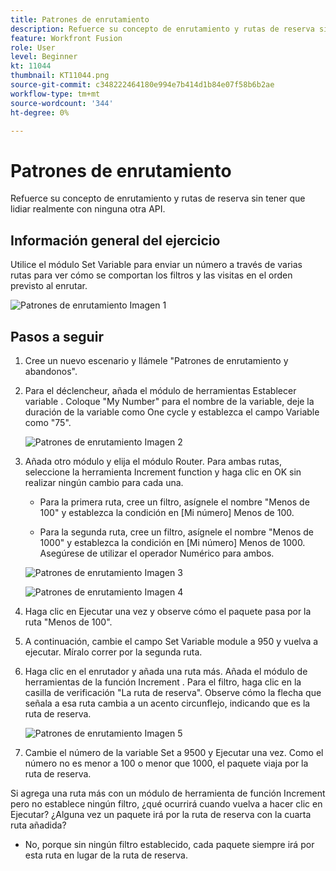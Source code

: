 ```yaml
---
title: Patrones de enrutamiento
description: Refuerce su concepto de enrutamiento y rutas de reserva sin tener que lidiar realmente con ninguna otra API.
feature: Workfront Fusion
role: User
level: Beginner
kt: 11044
thumbnail: KT11044.png
source-git-commit: c348222464180e994e7b414d1b84e07f58b6b2ae
workflow-type: tm+mt
source-wordcount: '344'
ht-degree: 0%

---
```



# Patrones de enrutamiento

Refuerce su concepto de enrutamiento y rutas de reserva sin tener que lidiar realmente con ninguna otra API.

## Información general del ejercicio

Utilice el módulo Set Variable para enviar un número a través de varias rutas para ver cómo se comportan los filtros y las visitas en el orden previsto al enrutar.

![Patrones de enrutamiento Imagen 1](../12-exercises/assets/routing-patterns-walkthrough-1.png)

## Pasos a seguir

1. Cree un nuevo escenario y llámele &quot;Patrones de enrutamiento y abandonos&quot;.
1. Para el déclencheur, añada el módulo de herramientas Establecer variable . Coloque &quot;My Number&quot; para el nombre de la variable, deje la duración de la variable como One cycle y establezca el campo Variable como &quot;75&quot;.

   ![Patrones de enrutamiento Imagen 2](../12-exercises/assets/routing-patterns-walkthrough-2.png)

1. Añada otro módulo y elija el módulo Router. Para ambas rutas, seleccione la herramienta Increment function y haga clic en OK sin realizar ningún cambio para cada una.

   + Para la primera ruta, cree un filtro, asígnele el nombre &quot;Menos de 100&quot; y establezca la condición en [Mi número] Menos de 100.

   + Para la segunda ruta, cree un filtro, asígnele el nombre &quot;Menos de 1000&quot; y establezca la condición en [Mi número] Menos de 1000. Asegúrese de utilizar el operador Numérico para ambos.

   ![Patrones de enrutamiento Imagen 3](../12-exercises/assets/routing-patterns-walkthrough-3.png)

   ![Patrones de enrutamiento Imagen 4](../12-exercises/assets/routing-patterns-walkthrough-4.png)

1. Haga clic en Ejecutar una vez y observe cómo el paquete pasa por la ruta &quot;Menos de 100&quot;.
1. A continuación, cambie el campo Set Variable module a 950 y vuelva a ejecutar. Míralo correr por la segunda ruta.
1. Haga clic en el enrutador y añada una ruta más. Añada el módulo de herramientas de la función Increment . Para el filtro, haga clic en la casilla de verificación &quot;La ruta de reserva&quot;. Observe cómo la flecha que señala a esa ruta cambia a un acento circunflejo, indicando que es la ruta de reserva.

   ![Patrones de enrutamiento Imagen 5](../12-exercises/assets/routing-patterns-walkthrough-5.png)

1. Cambie el número de la variable Set a 9500 y Ejecutar una vez. Como el número no es menor a 100 o menor que 1000, el paquete viaja por la ruta de reserva.

Si agrega una ruta más con un módulo de herramienta de función Increment pero no establece ningún filtro, ¿qué ocurrirá cuando vuelva a hacer clic en Ejecutar? ¿Alguna vez un paquete irá por la ruta de reserva con la cuarta ruta añadida?

+ No, porque sin ningún filtro establecido, cada paquete siempre irá por esta ruta en lugar de la ruta de reserva.
